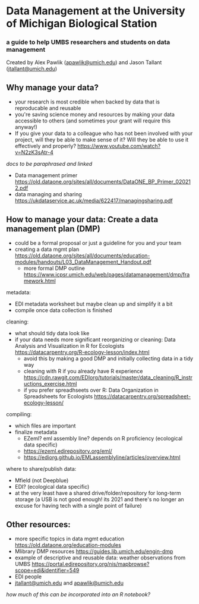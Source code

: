 # Data Management at the University of Michigan Biological Station
### a guide to help UMBS researchers and students on data management
Created by Alex Pawlik (apawlik@umich.edu) and Jason Tallant (jtallant@umich.edu)


## Why manage your data? 
- your research is most credible when backed by data that is reproducable and reusable
- you're saving science money and resources by making your data accessible to others (and sometimes your grant will require this anyway!)
- If you give your data to a colleague who has not been involved with your project, will they be able to make sense of it? Will they be able to use it effectively and properly? 
https://www.youtube.com/watch?v=N2zK3sAtr-4

*docs to be paraphrased and linked*
- Data management primer https://old.dataone.org/sites/all/documents/DataONE_BP_Primer_020212.pdf
- data managing and sharing https://ukdataservice.ac.uk/media/622417/managingsharing.pdf

## How to manage your data: Create a data management plan (DMP)
- could be a formal proposal or just a guideline for you and your team
- creating a data mgmt plan https://old.dataone.org/sites/all/documents/education-modules/handouts/L03_DataManagement_Handout.pdf
  - more formal DMP outline https://www.icpsr.umich.edu/web/pages/datamanagement/dmp/framework.html

metadata:
- EDI metadata worksheet but maybe clean up and simplify it a bit
- compile once data collection is finished

cleaning:
- what should tidy data look like
- if your data needs more significant reorganizing or cleaning: Data Analysis and Visualization in R for Ecologists https://datacarpentry.org/R-ecology-lesson/index.html
  * avoid this by making a good DMP and initially collecting data in a tidy way
  - cleaning with R if you already have R experience https://cdn.rawgit.com/EDIorg/tutorials/master/data_cleaning/R_instructions_exercise.html
  - if you prefer spreadhseets over R: Data Organization in Spreadsheets for Ecologists https://datacarpentry.org/spreadsheet-ecology-lesson/

compiling:
- which files are important
- finalize metadata 
  - EZeml? eml assembly line? depends on R proficiency (ecological data specific)
  - https://ezeml.edirepository.org/eml/
  - https://ediorg.github.io/EMLassemblyline/articles/overview.html

where to share/publish data:
- Mfield (not Deepblue)
- EDI? (ecological data specific)
- at the very least have a shared drive/folder/repository for long-term storage (a USB is not good enough! its 2021 and there's no longer an excuse for having tech with a single point of failure)


## Other resources:
- more specific topics in data mgmt education https://old.dataone.org/education-modules
- Mlibrary DMP resources https://guides.lib.umich.edu/engin-dmp
- example of descriptive and reusable data: weather observations from UMBS https://portal.edirepository.org/nis/mapbrowse?scope=edi&identifier=549
- EDI people
- jtallant@umich.edu and apawlik@umich.edu


*how much of this can be incorporated into an R notebook?*

